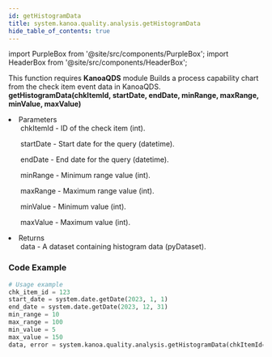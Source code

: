 ```yaml
---
id: getHistogramData
title: system.kanoa.quality.analysis.getHistogramData
hide_table_of_contents: true
---
```


import PurpleBox from '@site/src/components/PurpleBox';
import HeaderBox from '@site/src/components/HeaderBox';

<PurpleBox>This function requires <b>KanoaQDS</b> module</PurpleBox>
<HeaderBox header="Description">Builds a process capability chart from the check item event data in KanoaQDS.</HeaderBox>
<HeaderBox header="Syntax">
    <b>getHistogramData(chkItemId, startDate, endDate, minRange, maxRange, minValue, maxValue)</b>
    <li> Parameters <br />
        <ul>chkItemId - ID of the check item (int).</ul>
        <ul>startDate - Start date for the query (datetime).</ul>
        <ul>endDate - End date for the query (datetime).</ul>
        <ul>minRange - Minimum range value (int).</ul>
        <ul>maxRange - Maximum range value (int).</ul>
        <ul>minValue - Minimum value (int).</ul>
        <ul>maxValue - Maximum value (int).</ul>
    </li>
    <li> Returns <br />
        <ul>data - A dataset containing histogram data (pyDataset).</ul>
    </li>
</HeaderBox>

### Code Example
```python
# Usage example
chk_item_id = 123
start_date = system.date.getDate(2023, 1, 1)
end_date = system.date.getDate(2023, 12, 31)
min_range = 10
max_range = 100
min_value = 5
max_value = 150
data, error = system.kanoa.quality.analysis.getHistogramData(chkItemId=chk_item_id, startDate=start_date, endDate=end_date, minRange=min_range, maxRange=max_range, minValue=min_value, maxValue=max_value)
